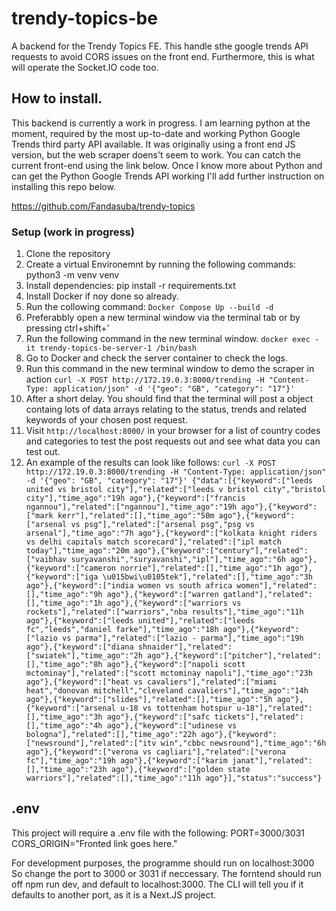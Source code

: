 # trendy-topics-be

A backend for the Trendy Topics FE. This handle sthe google trends API requests to avoid CORS issues on the front end. Furthermore, this is what will operate the Socket.IO code too.


## How to install.

This backend is currently a work in progress. I am learning python at the moment, required by the most up-to-date and working Python Google Trends third party API available. It was originally using a front end JS version, but the web scraper doens't seem to work. You can catch the current front-end using the link below. Once I know more about Python and can get the Python Google Trends API working I'll add further instruction on installing this repo below.

https://github.com/Fandasuba/trendy-topics

### Setup (work in progress)
1. Clone the repository
2. Create a virtual Environemnt by running the following commands: python3 -m venv venv
3. Install dependencies: pip install -r requirements.txt
4. Install Docker if noy done so already.
5. Run the collowing command: ``Docker Compose Up --build -d``
6. Preferabbly open a new terminal window via the terminal tab or by pressing ctrl+shift+'
7. Run the following command in the new terminal window. ``docker exec -it trendy-topics-be-server-1 /bin/bash``
8. Go to Docker and check the server container to check the logs.
9. Run this command in the new terminal window to demo the scraper in action ``curl -X POST http://172.19.0.3:8000/trending -H "Content-Type: application/json" -d '{"geo": "GB", "category": "17"}'``
10. After a short delay. You should find that the terminal will post a object containg lots of data arrays relating to the status, trends and related keywords of your chosen post request.
11. Visit ``http://localhost:8000/`` in your browser for a list of country codes and categories to test the post requests out and see what data you can test out.
12. An example of the results can look like follows: `` curl -X POST http://172.19.0.3:8000/trending -H "Content-Type: application/json" -d '{"geo": "GB", "category": "17"}'
{"data":[{"keyword":["leeds united vs bristol city"],"related":["leeds v bristol city","bristol city"],"time_ago":"19h ago"},{"keyword":["francis ngannou"],"related":["ngannou"],"time_ago":"19h ago"},{"keyword":["mark kerr"],"related":[],"time_ago":"50m ago"},{"keyword":["arsenal vs psg"],"related":["arsenal psg","psg vs arsenal"],"time_ago":"7h ago"},{"keyword":["kolkata knight riders vs delhi capitals match scorecard"],"related":["ipl match today"],"time_ago":"20m ago"},{"keyword":["century"],"related":["vaibhav suryavanshi","suryavanshi","ipl"],"time_ago":"6h ago"},{"keyword":["cameron norrie"],"related":[],"time_ago":"1h ago"},{"keyword":["iga \u015bwi\u0105tek"],"related":[],"time_ago":"3h ago"},{"keyword":["india women vs south africa women"],"related":[],"time_ago":"9h ago"},{"keyword":["warren gatland"],"related":[],"time_ago":"1h ago"},{"keyword":["warriors vs rockets"],"related":["warriors","nba results"],"time_ago":"11h ago"},{"keyword":["leeds united"],"related":["leeds fc","leeds","daniel farke"],"time_ago":"18h ago"},{"keyword":["lazio vs parma"],"related":["lazio - parma"],"time_ago":"19h ago"},{"keyword":["diana shnaider"],"related":["swiatek"],"time_ago":"2h ago"},{"keyword":["pitcher"],"related":[],"time_ago":"8h ago"},{"keyword":["napoli scott mctominay"],"related":["scott mctominay napoli"],"time_ago":"23h ago"},{"keyword":["heat vs cavaliers"],"related":["miami heat","donovan mitchell","cleveland cavaliers"],"time_ago":"14h ago"},{"keyword":["slides"],"related":[],"time_ago":"5h ago"},{"keyword":["arsenal u-18 vs tottenham hotspur u-18"],"related":[],"time_ago":"3h ago"},{"keyword":["safc tickets"],"related":[],"time_ago":"4h ago"},{"keyword":["udinese vs bologna"],"related":[],"time_ago":"22h ago"},{"keyword":["newsround"],"related":["itv win","cbbc newsround"],"time_ago":"6h ago"},{"keyword":["verona vs cagliari"],"related":["verona fc"],"time_ago":"19h ago"},{"keyword":["karim janat"],"related":[],"time_ago":"23h ago"},{"keyword":["golden state warriors"],"related":[],"time_ago":"11h ago"}],"status":"success"} ``



## .env

This project will require a .env file with the following:
PORT=3000/3031
CORS_ORIGIN="Fronted link goes here."

For development purposes, the programme should run on localhost:3000 So change the port to 3000 or 3031 if neccessary. The forntend should run off npm run dev, and default to localhost:3000. The CLI will tell you if it defaults to another port, as it is a Next.JS project.


